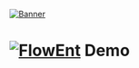 [![Banner](https://github.com/Fried-Synapse/FlowEnt/blob/main/Assets/FlowEnt/Demo/Content/Banner/Textures/Banner.png)](https://flowent.friedsynapse.com)

# [![FlowEnt](https://img.shields.io/badge/-FlowEnt-blue)](https://flowent.friedsynapse.com) Demo
